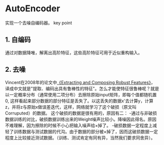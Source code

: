 # AutoEncoder
实现一个去噪自编码器。
key point
## 1. 自编码
通过对数据降唯，解离出高阶特征，这些高阶特征可用于近似重构输入。
## 2. 去噪
Vincent在2008年的论文中[《Extracting and Composing Robust Features》](http://www.iro.umontreal.ca/~lisa/publications2/index.php/publications/show/217)，译成中文就是"提取、编码出具有鲁棒性的特征"。怎么才能使特征很鲁棒呢？就是以一定概率分布（通常使用二项分布）去擦除原始input矩阵，即每个值都随机置0,  这样看起来部分数据的部分特征是丢失了。以这丢失的数据x'去计算y，计算z，并将z与原始x做误差迭代，这样，网络就学习了这个破损（原文叫Corruputed）的数据。
这个破损的数据是很有用的，原因有二：
-通过与非破损数据训练的对比，破损数据训练出来的Weight噪声比较小。降噪因此得名。原因不难理解，因为擦除的时候不小心把输入噪声给×掉了。
-破损数据一定程度上减轻了训练数据与测试数据的代沟。由于数据的部分被×掉了，因而这破损数据一定程度上比较接近测试数据。（训练、测试肯定有同有异，当然我们要求同舍异）。
